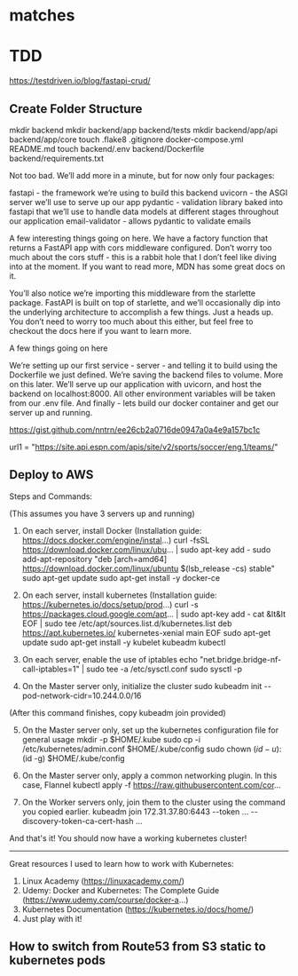 # matches

# TDD
https://testdriven.io/blog/fastapi-crud/

## Create Folder Structure 
mkdir backend
mkdir backend/app backend/tests
mkdir backend/app/api backend/app/core
touch .flake8 .gitignore docker-compose.yml README.md
touch backend/.env backend/Dockerfile backend/requirements.txt

Not too bad. We’ll add more in a minute, but for now only four packages:

fastapi - the framework we’re using to build this backend
uvicorn - the ASGI server we’ll use to serve up our app
pydantic - validation library baked into fastapi that we’ll use to handle data models at different stages throughout our application
email-validator - allows pydantic to validate emails

A few interesting things going on here. We have a factory function that returns a FastAPI app with cors middleware configured. Don’t worry too much about the cors stuff - this is a rabbit hole that I don’t feel like diving into at the moment. If you want to read more, MDN has some great docs on it.

You’ll also notice we’re importing this middleware from the starlette package. FastAPI is built on top of starlette, and we’ll occasionally dip into the underlying architecture to accomplish a few things. Just a heads up. You don’t need to worry too much about this either, but feel free to checkout the docs here if you want to learn more.

A few things going on here

We’re setting up our first service - server - and telling it to build using the Dockerfile we just defined.
We’re saving the backend files to volume. More on this later.
We’ll serve up our application with uvicorn, and host the backend on localhost:8000.
All other environment variables will be taken from our .env file.
And finally - lets build our docker container and get our server up and running.

https://gist.github.com/nntrn/ee26cb2a0716de0947a0a4e9a157bc1c

url1 = "https://site.api.espn.com/apis/site/v2/sports/soccer/eng.1/teams/"


## Deploy to AWS
Steps and Commands:

(This assumes you have 3 servers up and running)

1. On each server, install Docker
(Installation guide: https://docs.docker.com/engine/instal...)
curl -fsSL https://download.docker.com/linux/ubu... | sudo apt-key add -
sudo add-apt-repository "deb [arch=amd64] https://download.docker.com/linux/ubuntu $(lsb_release -cs) stable"
sudo apt-get update
sudo apt-get install -y docker-ce

2. On each server, install kubernetes
(Installation guide: https://kubernetes.io/docs/setup/prod...)
curl -s https://packages.cloud.google.com/apt... | sudo apt-key add -
cat &lt&lt EOF | sudo tee /etc/apt/sources.list.d/kubernetes.list
deb https://apt.kubernetes.io/ kubernetes-xenial main
EOF
sudo apt-get update
sudo apt-get install -y kubelet kubeadm kubectl

3. On each server, enable the use of iptables 
echo "net.bridge.bridge-nf-call-iptables=1" | sudo tee -a /etc/sysctl.conf
sudo sysctl -p

4. On the Master server only, initialize the cluster
sudo kubeadm init --pod-network-cidr=10.244.0.0/16

(After this command finishes, copy kubeadm join provided)

5. On the Master server only, set up the kubernetes configuration file for general usage
mkdir -p $HOME/.kube
sudo cp -i /etc/kubernetes/admin.conf $HOME/.kube/config
sudo chown $(id -u):$(id -g) $HOME/.kube/config

6. On the Master server only, apply a common networking plugin. In this case, Flannel
kubectl apply -f https://raw.githubusercontent.com/cor...

7. On the Worker servers only, join them to the cluster using the command you copied earlier. 
kubeadm join 172.31.37.80:6443 --token ... --discovery-token-ca-cert-hash ...

And that's it! You should now have a working kubernetes cluster!

--- 
Great resources I used to learn how to work with Kubernetes:
1. Linux Academy (https://linuxacademy.com/)
2. Udemy: Docker and Kubernetes: The Complete Guide (https://www.udemy.com/course/docker-a...)
3. Kubernetes Documentation (https://kubernetes.io/docs/home/)
4. Just play with it!

## How to switch from Route53 from S3 static to kubernetes pods 

